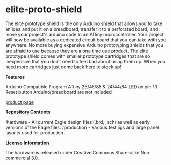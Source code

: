 elite-proto-shield
==================
The elite prototype shield is the only Arduino shield that allows you to take an idea and put it on a breadboard, transfer it to a perforated board, and move your project's arduino code to an ATtiny microcontroller. Your project will now be available as a dedicated circuit board that you can take with you anywhere. No more buying expensive Arduino prototyping shields that you are afraid to use because they are a one time use product. The elite prototype shield comes with smaller prototype cartridges that are so inexpensive that you don't need to feel bad about using them up. When you need more cartridges just come back here to stock up!

<b>Features</b>

Arduino Compatible
Program ATtiny 25/45/85 & 24/44/84
LED on pin 13
Reset button
Arduino/breadboard are not included


<a href=https://www.eliteoshw.com/products> product page </a>

<b>Repository Contents</b>

/hardware - All current Eagle design files (.brd, .sch) as well as early versions of the Eagle files.
/production - Various test jigs and large panel layouts used for production.

<b>License Information</b>

The hardware is released under Creative Commons Share-alike Non commercial 3.0.
